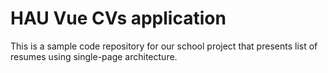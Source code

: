 # HAU Vue CVs application

This is a sample code repository for our school project that presents list of resumes using single-page architecture.
